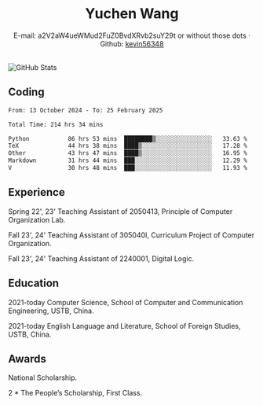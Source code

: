  <center>
     <h1>Yuchen Wang</h1>
     <div>
         <span>
             E-mail:
             a2V2aW4ueWMud2FuZ0BvdXRvb2suY29t or without those dots
         </span>
         ·
         <span>
             Github:
             <a href="https://github.com/kevin56348">kevin56348</a>
         </span>
     </div>
 </center>
<br>
<p><img src="https://github-readme-stats.vercel.app/api?username=kevin56348&amp;show_icons=true" alt="GitHub Stats"></p>

## Coding

<!-- ![Top Langs](https://github-readme-stats.vercel.app/api/top-langs/?username=kevin56348) -->

<!--START_SECTION:waka-->

```txt
From: 13 October 2024 - To: 25 February 2025

Total Time: 214 hrs 34 mins

Python           86 hrs 53 mins  ████████▒░░░░░░░░░░░░░░░░   33.63 %
TeX              44 hrs 38 mins  ████▒░░░░░░░░░░░░░░░░░░░░   17.28 %
Other            43 hrs 47 mins  ████▒░░░░░░░░░░░░░░░░░░░░   16.95 %
Markdown         31 hrs 44 mins  ███░░░░░░░░░░░░░░░░░░░░░░   12.29 %
V                30 hrs 48 mins  ███░░░░░░░░░░░░░░░░░░░░░░   11.93 %
```

<!--END_SECTION:waka-->

## Experience 

Spring 22', 23' Teaching Assistant of 2050413, Principle of Computer Organization Lab.

Fall 23', 24' Teaching Assistant of 305040I, Curriculum Project of Computer Organization.

Fall 23', 24' Teaching Assistant of 2240001, Digital Logic.

## Education

2021-today Computer Science, School of Computer and Communication Engineering, USTB, China.

2021-today English Language and Literature, School of Foreign Studies, USTB, China.

## Awards

National Scholarship.

2 * The People’s Scholarship, First Class.
